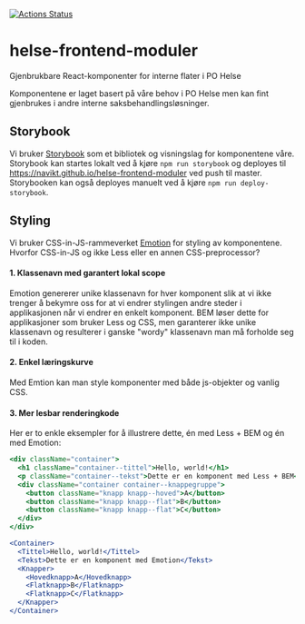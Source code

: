 [![Actions Status](https://github.com/navikt/helse-frontend-moduler/workflows/storybook/badge.svg)](https://github.com/navikt/helse-frontend-moduler/actions)

# helse-frontend-moduler
Gjenbrukbare React-komponenter for interne flater i PO Helse

Komponentene er laget basert på våre behov i PO Helse men kan fint gjenbrukes i andre interne saksbehandlingsløsninger.

## Storybook
Vi bruker [Storybook](https://storybook.js.org/) som et bibliotek og visningslag for komponentene våre. Storybook kan startes lokalt ved å kjøre `npm run storybook` og deployes til https://navikt.github.io/helse-frontend-moduler ved push til master. Storybooken kan også deployes manuelt ved å kjøre `npm run deploy-storybook`.

## Styling
Vi bruker CSS-in-JS-rammeverket [Emotion](https://emotion.sh/docs/introduction) for styling av komponentene. Hvorfor CSS-in-JS og ikke Less eller en annen CSS-preprocessor?

#### 1. Klassenavn med garantert lokal scope
Emotion genererer unike klassenavn for hver komponent slik at vi ikke trenger å bekymre oss for at vi endrer stylingen andre steder i applikasjonen når vi endrer en enkelt komponent. BEM løser dette for applikasjoner som bruker Less og CSS, men garanterer ikke unike klassenavn og resulterer i ganske "wordy" klassenavn man må forholde seg til i koden.

#### 2. Enkel læringskurve
Med Emtion kan man style komponenter med både js-objekter og vanlig CSS.

#### 3. Mer lesbar renderingkode
Her er to enkle eksempler for å illustrere dette, én med Less + BEM og én med Emotion:

```jsx
<div className="container">
  <h1 className="container--tittel">Hello, world!</h1>
  <p className="container--tekst">Dette er en komponent med Less + BEM</p>
  <div className="container container--knappegruppe">
    <button className="knapp knapp--hoved">A</button>
    <button className="knapp knapp--flat">B</button>
    <button className="knapp knapp--flat">C</button>
  </div>
</div>
```

```jsx
<Container>
  <Tittel>Hello, world!</Tittel>
  <Tekst>Dette er en komponent med Emotion</Tekst>
  <Knapper>
    <Hovedknapp>A</Hovedknapp>
    <Flatknapp>B</Flatknapp>
    <Flatknapp>C</Flatknapp>
  </Knapper>
</Container>
```
